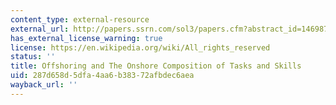 ```yaml
---
content_type: external-resource
external_url: http://papers.ssrn.com/sol3/papers.cfm?abstract_id=1469870
has_external_license_warning: true
license: https://en.wikipedia.org/wiki/All_rights_reserved
status: ''
title: Offshoring and The Onshore Composition of Tasks and Skills
uid: 287d658d-5dfa-4aa6-b383-72afbdec6aea
wayback_url: ''
---
```


